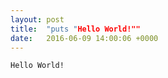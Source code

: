```yaml
---
layout: post
title:  "puts "Hello World!""
date:   2016-06-09 14:00:06 +0000
---
```



                                                                                                                                                                                                                                                                                                                                                  
`Hello World!`
